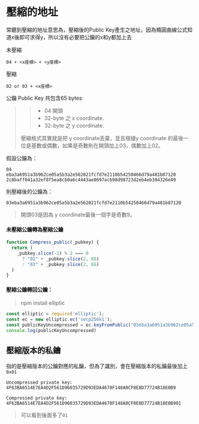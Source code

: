 # 壓縮的地址

常聽到壓縮的地址意思為，壓縮後的Public Key產生之地址，因為橢圓曲線公式知道x後即可求得y，所以沒有必要把公鑰的x和y都加上去

未壓縮

```
04 + <x座標> + <y座標>
```

壓縮

```
02 or 03 + <x座標>
```

公鑰 Public Key 共包含65 bytes:

> > * 04 開頭
> > * 32-byte 之 x coordinate.
> > * 32-byte 之 y coordinate.
>
> 壓縮格式其實就是把 y coordinate丟棄，並且根據y coordinate 的最後一位是基數或偶數，如果是奇數則在開頭加上03，偶數加上02。

假設公鑰為：

```
04
eba3a6951a3b962ce05a5b3a2e562021fcfd7e2110b54250466d79a481b87120
2c8baff041a32ef8f5ea8cb0a6c4443ae8697acb98d98723d2eb4eb384326e49
```

則壓縮後的公鑰為：

```
03eba3a6951a3b962ce05a5b3a2e562021fcfd7e2110b54250466d79a481b87120
```

> 開頭03是因為 y coordinate最後一個字是奇數9。

#### 未壓縮公鑰轉為壓縮公鑰

```js
function Compress_public(_pubkey) {
  return (
    _pubkey.slice(-1) % 2 === 0
      ? "02" + _pubkey.slice(2, 66)
      : "03" + _pubkey.slice(2, 66)
  )
} 
```

#### 壓縮公鑰轉回公鑰：

> npm install elliptic

```js
const elliptic = require('elliptic');
const ec = new elliptic.ec('secp256k1');
const publicKeyUncompressed = ec.keyFromPublic("03eba3a6951a3b962ce05a5b3a2e562021fcfd7e2110b54250466d79a481b87120", 'hex').getPublic(false, 'hex');
console.log(publicKeyUncompressed)
```

## 壓縮版本的私鑰

指的是壓縮版本的公鑰對應的私鑰，但為了識別，會在壓縮版本的私鑰最後加上`0x01`

```
Uncompressed private key:    
4F63BA6514E7EA4D2F561D96035729D93EDA4678F148A0CF8E8D77724B18E0B9

Compressed private key:    
4F63BA6514E7EA4D2F561D96035729D93EDA4678F148A0CF8E8D77724B18E0B901
```

> 可以看到後面多了`01`



